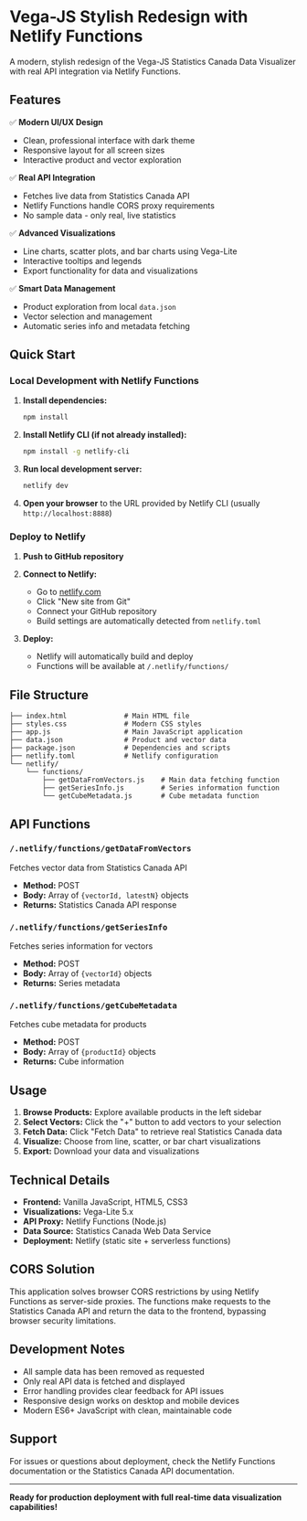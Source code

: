 # Vega-JS Stylish Redesign with Netlify Functions

A modern, stylish redesign of the Vega-JS Statistics Canada Data Visualizer with real API integration via Netlify Functions.

## Features

✅ **Modern UI/UX Design**
- Clean, professional interface with dark theme
- Responsive layout for all screen sizes
- Interactive product and vector exploration

✅ **Real API Integration**
- Fetches live data from Statistics Canada API
- Netlify Functions handle CORS proxy requirements
- No sample data - only real, live statistics

✅ **Advanced Visualizations**
- Line charts, scatter plots, and bar charts using Vega-Lite
- Interactive tooltips and legends
- Export functionality for data and visualizations

✅ **Smart Data Management**
- Product exploration from local `data.json`
- Vector selection and management
- Automatic series info and metadata fetching

## Quick Start

### Local Development with Netlify Functions

1. **Install dependencies:**
   ```bash
   npm install
   ```

2. **Install Netlify CLI (if not already installed):**
   ```bash
   npm install -g netlify-cli
   ```

3. **Run local development server:**
   ```bash
   netlify dev
   ```

4. **Open your browser** to the URL provided by Netlify CLI (usually `http://localhost:8888`)

### Deploy to Netlify

1. **Push to GitHub repository**

2. **Connect to Netlify:**
   - Go to [netlify.com](https://netlify.com)
   - Click "New site from Git"
   - Connect your GitHub repository
   - Build settings are automatically detected from `netlify.toml`

3. **Deploy:**
   - Netlify will automatically build and deploy
   - Functions will be available at `/.netlify/functions/`

## File Structure

```
├── index.html              # Main HTML file
├── styles.css              # Modern CSS styles
├── app.js                  # Main JavaScript application
├── data.json               # Product and vector data
├── package.json            # Dependencies and scripts
├── netlify.toml            # Netlify configuration
└── netlify/
    └── functions/
        ├── getDataFromVectors.js    # Main data fetching function
        ├── getSeriesInfo.js         # Series information function
        └── getCubeMetadata.js       # Cube metadata function
```

## API Functions

### `/.netlify/functions/getDataFromVectors`
Fetches vector data from Statistics Canada API
- **Method:** POST
- **Body:** Array of `{vectorId, latestN}` objects
- **Returns:** Statistics Canada API response

### `/.netlify/functions/getSeriesInfo`
Fetches series information for vectors
- **Method:** POST  
- **Body:** Array of `{vectorId}` objects
- **Returns:** Series metadata

### `/.netlify/functions/getCubeMetadata`
Fetches cube metadata for products
- **Method:** POST
- **Body:** Array of `{productId}` objects
- **Returns:** Cube information

## Usage

1. **Browse Products:** Explore available products in the left sidebar
2. **Select Vectors:** Click the "+" button to add vectors to your selection
3. **Fetch Data:** Click "Fetch Data" to retrieve real Statistics Canada data
4. **Visualize:** Choose from line, scatter, or bar chart visualizations
5. **Export:** Download your data and visualizations

## Technical Details

- **Frontend:** Vanilla JavaScript, HTML5, CSS3
- **Visualizations:** Vega-Lite 5.x
- **API Proxy:** Netlify Functions (Node.js)
- **Data Source:** Statistics Canada Web Data Service
- **Deployment:** Netlify (static site + serverless functions)

## CORS Solution

This application solves browser CORS restrictions by using Netlify Functions as server-side proxies. The functions make requests to the Statistics Canada API and return the data to the frontend, bypassing browser security limitations.

## Development Notes

- All sample data has been removed as requested
- Only real API data is fetched and displayed
- Error handling provides clear feedback for API issues
- Responsive design works on desktop and mobile devices
- Modern ES6+ JavaScript with clean, maintainable code

## Support

For issues or questions about deployment, check the Netlify Functions documentation or the Statistics Canada API documentation.

---

**Ready for production deployment with full real-time data visualization capabilities!**
